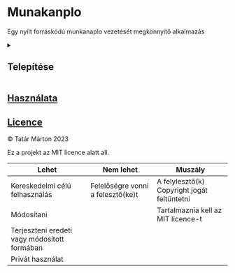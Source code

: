 # Munakanplo

Egy nyílt forráskódú munkanaplo vezetését megkönnyítő alkalmazás

<details>
<summary><strong><h2>Telepítése</h2></strong></summary>
<hr>

### Rendszerkövetelmények

- Docker 20+

### Futtatása

> Ehhez adminisztrátori jogosultságra van szükség!

1. Docker kép letöltése:
    ```bash
    sudo docker pull tm01013/munkanaplo3
    ```

2. Szerver indítása:
    ```bash
    sudo docker run --name Munkanaplo -itd -p <port amelyen futtatni akarod>:80 munkanaplo3
    ```

<details>
<summary><h3>Frissítés korábbi verzióról</h3></summary>

> Ehhez adminisztrátori jogosultságra van szükség!

1. Adatbázis kimásolása a régi konténerből
    ```bash
    sudo docker cp <régi konténer neve>:/app.db ~/app.db
    ```
2. Régi konténer törlése
    ```bash
    sudo docker remove <régi konténer neve>
    ```
3. Új konténer telepítése
    ```bash
    sudo docker pull tm01013/munkanaplo3
    sudo docker run --name Munkanaplo -itd -p <port amelyen futtatni akarod>:80 munkanaplo3
    ```
4. Adatbázis bemásolása az új konténerbe
    ```bash
    sudo docker cp ~/app.db Munkanaplo:/app.db
    ```

</details>

<details>
<summary><h4>Telepítés forráskódból</h4></summary>

> Ehhez adminisztrátori jogosultságra van szükség!

1. Projekt klonolása:
    ```bash
    git clone https://github.com/tm01013/Munkanaplo2.git
    cd Munkanaplo2
    ```

2. Microsoft aspnet és dotnet sdk letöltése:
    ```bash
    sudo docker pull mcr.microsoft.com/dotnet/aspnet:7.0
    sudo docker pull mcr.microsoft.com/dotnet/sdk:7.0.401
    ```

3. Docker kép készítése
    ```bash
    sudo docker build -t munkanaplo3 --no-cache .
    ```

4. Szerver indítása
    ```bash
    sudo docker run --name Munkanaplo -itd -p <port amelyen futtatni akarod>:80 munkanaplo3
    ```

</details>

</details>

## [Használata](/HOWTOUSE.md)

## [Licence](/LICENCE)

© Tatár Márton 2023

Ez a projekt az MIT licence alatt all.

| Lehet                                        | Nem lehet                         | Muszály                                     |
| -------------------------------------------- | --------------------------------- | ------------------------------------------- |
| Kereskedelmi célú felhasználás               | Felelőségre vonni a felesztő(ke)t | A felylesztő(k) Copyright jogát feltüntetni |
| Módosítani                                   |                                   | Tartalmaznia kell az MIT licence-t          |
| Terjeszteni eredeti vagy módosított formában |                                   |                                             |
| Privát használat                             |                                   |                                             |
